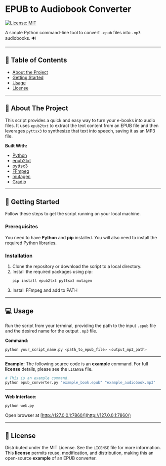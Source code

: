# EPUB to Audiobook Converter

[![License: MIT](https://img.shields.io/badge/License-MIT-blue.svg)](https://opensource.org/licenses/MIT)

A simple Python command-line tool to convert `.epub` files into `.mp3` audiobooks. 🔊

---

## 📖 Table of Contents
- [About the Project](#-about-the-project)
- [Getting Started](#-getting-started)
- [Usage](#-usage)
- [License](#-license)

---

## 🎯 About The Project

This script provides a quick and easy way to turn your e-books into audio files. It uses `epub2txt` to extract the text content from an EPUB file and then leverages `pyttsx3` to synthesize that text into speech, saving it as an MP3 file.

**Built With:**
* [Python](https://www.python.org/)
* [epub2txt](https://pypi.org/project/epub2txt/)
* [pyttsx3](https://pypi.org/project/pyttsx3/)
* [FFmpeg](https://ffmpeg.org/)
* [mutagen](https://pypi.org/project/mutagen/)
* [Gradio](https://www.gradio.app/)

---

## 🚀 Getting Started

Follow these steps to get the script running on your local machine.

### **Prerequisites**
You need to have **Python** and **pip** installed. You will also need to install the required Python libraries.

### **Installation**
1.  Clone the repository or download the script to a local directory.
2.  Install the required packages using pip:
    ```sh
    pip install epub2txt pyttsx3 mutagen
    ```
3. Install FFmpeg and add to PATH
---

## 💻 Usage

Run the script from your terminal, providing the path to the input `.epub` file and the desired name for the output `.mp3` file.

**Command:**
```sh
python your_script_name.py <path_to_epub_file> <output_mp3_path>
```

---

**Example:**
The following source code is an **example** command. For full **license** details, please see the `LICENSE` file.
```sh
# This is an example command.
python epub_converter.py "example_book.epub" "example_audiobook.mp3"
```

---

**Web Interface:**
```sh
python web.py
```

Open browser at [http://127.0.0.1:7860/](http://127.0.0.1:7860/)

---

## 📜 License

Distributed under the MIT License. See the `LICENSE` file for more information. This **license** permits reuse, modification, and distribution, making this an open-source **example** of an EPUB converter.
